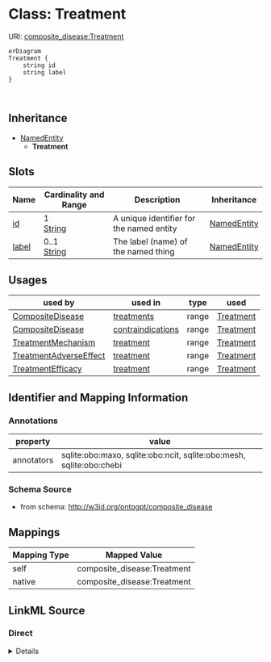 

# Class: Treatment



URI: [composite_disease:Treatment](http://w3id.org/ontogpt/composite_disease/Treatment)



```mermaid
erDiagram
Treatment {
    string id  
    string label  
}



```




## Inheritance
* [NamedEntity](NamedEntity.md)
    * **Treatment**



## Slots

| Name | Cardinality and Range | Description | Inheritance |
| ---  | --- | --- | --- |
| [id](id.md) | 1 <br/> [String](String.md) | A unique identifier for the named entity | [NamedEntity](NamedEntity.md) |
| [label](label.md) | 0..1 <br/> [String](String.md) | The label (name) of the named thing | [NamedEntity](NamedEntity.md) |





## Usages

| used by | used in | type | used |
| ---  | --- | --- | --- |
| [CompositeDisease](CompositeDisease.md) | [treatments](treatments.md) | range | [Treatment](Treatment.md) |
| [CompositeDisease](CompositeDisease.md) | [contraindications](contraindications.md) | range | [Treatment](Treatment.md) |
| [TreatmentMechanism](TreatmentMechanism.md) | [treatment](treatment.md) | range | [Treatment](Treatment.md) |
| [TreatmentAdverseEffect](TreatmentAdverseEffect.md) | [treatment](treatment.md) | range | [Treatment](Treatment.md) |
| [TreatmentEfficacy](TreatmentEfficacy.md) | [treatment](treatment.md) | range | [Treatment](Treatment.md) |






## Identifier and Mapping Information





### Annotations

| property | value |
| --- | --- |
| annotators | sqlite:obo:maxo, sqlite:obo:ncit, sqlite:obo:mesh, sqlite:obo:chebi |



### Schema Source


* from schema: http://w3id.org/ontogpt/composite_disease





## Mappings

| Mapping Type | Mapped Value |
| ---  | ---  |
| self | composite_disease:Treatment |
| native | composite_disease:Treatment |





## LinkML Source

<!-- TODO: investigate https://stackoverflow.com/questions/37606292/how-to-create-tabbed-code-blocks-in-mkdocs-or-sphinx -->

### Direct

<details>
```yaml
name: Treatment
annotations:
  annotators:
    tag: annotators
    value: sqlite:obo:maxo, sqlite:obo:ncit, sqlite:obo:mesh, sqlite:obo:chebi
from_schema: http://w3id.org/ontogpt/composite_disease
is_a: NamedEntity
values_from:
- NCITDrugType
- NCITTreatmentType
- NCITActivityType
- MAXOTreatmentType
- MESHTherapeuticType
- CHEBIDrugType

```
</details>

### Induced

<details>
```yaml
name: Treatment
annotations:
  annotators:
    tag: annotators
    value: sqlite:obo:maxo, sqlite:obo:ncit, sqlite:obo:mesh, sqlite:obo:chebi
from_schema: http://w3id.org/ontogpt/composite_disease
is_a: NamedEntity
values_from:
- NCITDrugType
- NCITTreatmentType
- NCITActivityType
- MAXOTreatmentType
- MESHTherapeuticType
- CHEBIDrugType
attributes:
  id:
    name: id
    annotations:
      prompt.skip:
        tag: prompt.skip
        value: 'true'
    description: A unique identifier for the named entity
    comments:
    - this is populated during the grounding and normalization step
    from_schema: http://w3id.org/ontogpt/composite_disease
    rank: 1000
    identifier: true
    alias: id
    owner: Treatment
    domain_of:
    - NamedEntity
    - Publication
    range: string
    required: true
  label:
    name: label
    annotations:
      owl:
        tag: owl
        value: AnnotationProperty, AnnotationAssertion
    description: The label (name) of the named thing
    from_schema: http://w3id.org/ontogpt/composite_disease
    aliases:
    - name
    rank: 1000
    slot_uri: rdfs:label
    alias: label
    owner: Treatment
    domain_of:
    - NamedEntity
    range: string

```
</details>